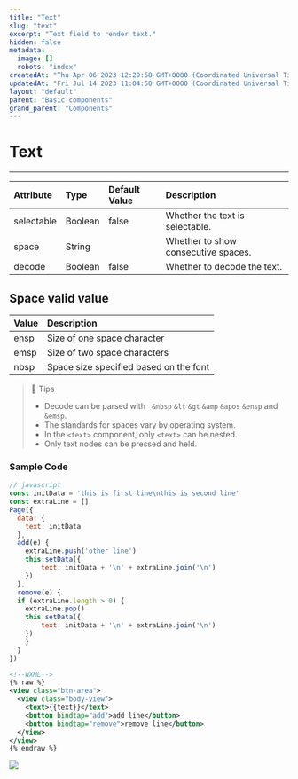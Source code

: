 ```yaml
---
title: "Text"
slug: "text"
excerpt: "Text field to render text."
hidden: false
metadata: 
  image: []
  robots: "index"
createdAt: "Thu Apr 06 2023 12:29:58 GMT+0000 (Coordinated Universal Time)"
updatedAt: "Fri Jul 14 2023 11:04:50 GMT+0000 (Coordinated Universal Time)"
layout: "default"
parent: "Basic components"
grand_parent: "Components"
---
```

# Text 
*** 
| Attribute  | Type    | Default Value | Description                         |
| :--------- | :------ | :------------ | :---------------------------------- |
| selectable | Boolean | false         | Whether the text is selectable.     |
| space      | String  |               | Whether to show consecutive spaces. |
| decode     | Boolean | false         | Whether to decode the text.         |

## Space valid value

| Value | Description                            |
| :---- | :------------------------------------- |
| ensp  | Size of one space character            |
| emsp  | Size of two space characters           |
| nbsp  | Space size specified based on the font |

> 📘 Tips
> 
> - Decode can be parsed with   `&nbsp` `&lt` `&gt` `&amp` `&apos` `&ensp` and `&emsp`.
> - The standards for spaces vary by operating system.
> - In the `<text>` component, only `<text>` can be nested.
> - Only text nodes can be pressed and held.

### Sample Code

```javascript
// javascript
const initData = 'this is first line\nthis is second line'
const extraLine = []
Page({
  data: {
  	text: initData
  },
  add(e) {
    extraLine.push('other line')
    this.setData({
    	text: initData + '\n' + extraLine.join('\n')
  	})
  },
  remove(e) {
  if (extraLine.length > 0) {
    extraLine.pop()
    this.setData({
    	text: initData + '\n' + extraLine.join('\n')
    })
    }
  }
})
```
```xml
<!--WXML-->
{% raw %}
<view class="btn-area">
  <view class="body-view">
    <text>{{text}}</text>
    <button bindtap="add">add line</button>
    <button bindtap="remove">remove line</button>
  </view>
</view>
{% endraw %}
```

![](https://files.readme.io/6484796-Screenshot_2023-06-13_at_11.44.42_AM.png)

